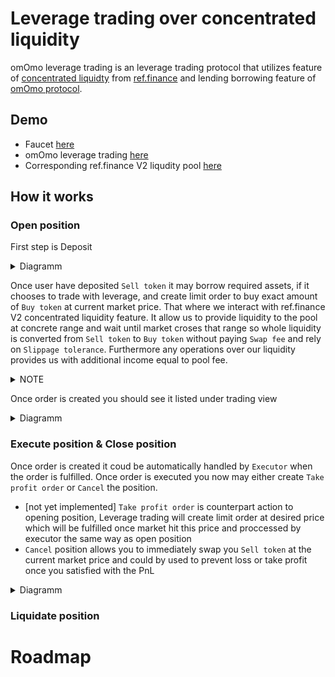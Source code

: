 # Leverage trading over concentrated liquidity

omOmo leverage trading is an leverage trading protocol that utilizes feature of [concentrated liquidty](https://docs.uniswap.org/protocol/concepts/V3-overview/concentrated-liquidity) from [ref.finance](https://ref-finance.medium.com/ref-v2-unlock-concentrated-liquidity-for-better-capital-efficiency-8a63e3c33f5b) and lending borrowing feature of [omOmo protocol](https://omomo.gitbook.io/omomo/product/borrow).


## Demo
* Faucet [here](https://qa.d32fiqfhpe57s4.amplifyapp.com/faucet)
* omOmo leverage trading [here](https://main.doa1qum5oc2tn.amplifyapp.com/pairs)
* Corresponding ref.finance V2 liqudity pool [here](https://testnet.ref-finance.com/poolV2/usdt.qa.v1.nearlend.testnet@wnear.qa.v1.nearlend.testnet@2000)

## How it works

### Open position
First step is Deposit
<details>
<summary>Diagramm</summary>
  
![Omomo - Deposit flow](https://user-images.githubusercontent.com/91728093/202552957-18ba9937-84ea-4e12-a034-202520461b9b.jpg)

</details>

  
Once user have deposited `Sell token` it may borrow required assets, if it chooses to trade with leverage, and create limit order to buy exact amount of `Buy token` at current market price. That where we interact with ref.finance V2 concentrated liquidity feature. It allow us to provide liquidity to the pool at concrete range and wait until market croses that range so whole liquidity is converted from `Sell token` to `Buy token` without paying `Swap fee` and rely on `Slippage tolerance`. Furthermore any operations over our liquidity provides us with additional income equal to pool fee.
<details>
<summary>NOTE</summary>

Right now everything done in one call executed by `open position`

</details>

Once order is created you should see it listed under trading view

<details>
<summary>Diagramm</summary>
  
![Omomo - Create pending order flow](https://user-images.githubusercontent.com/91728093/202553444-06ac762c-47db-4c7a-8f8f-fb8e33c566f4.jpg)

</details>

### Execute position & Close position

Once order is created it coud be automatically handled by `Executor` when the order is fulfilled. Once order is executed you now may either create `Take profit order` or `Cancel` the position. 

* [not yet implemented] `Take profit order` is counterpart action to opening position, Leverage trading will create limit order at desired price which will be fulfilled once market hit this price and proccessed by executor the same way as open position
* `Cancel` position allows you to immediately swap you `Sell token` at the current market price and could by used to prevent loss or take profit once you satisfied with the PnL

<details>
<summary>Diagramm</summary>
  
![Omomo - Execute order flow](https://user-images.githubusercontent.com/91728093/202554598-6102cc9b-f059-4f9e-b57d-4dd37efa196d.jpg)
![Omomo - Cancel order flow](https://user-images.githubusercontent.com/91728093/202560845-6a3e2781-56a3-4192-946c-45eb7d0bb06a.jpg)
![Omomo - Take profit order flow](https://user-images.githubusercontent.com/91728093/202560868-34de50da-3ea2-42e9-8057-acc834c9caed.jpg)

  
</details>

### Liquidate position 

# Roadmap
